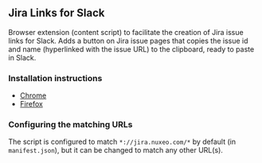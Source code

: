 ## Jira Links for Slack

Browser extension (content script) to facilitate the creation of Jira issue links for Slack.
Adds a button on Jira issue pages that copies the issue id and name (hyperlinked with the issue URL) to the clipboard, ready to paste in Slack.

### Installation instructions

- [Chrome](https://webkul.com/blog/how-to-install-the-unpacked-extension-in-chrome/)
- [Firefox](https://extensionworkshop.com/documentation/develop/temporary-installation-in-firefox/)

### Configuring the matching URLs

The script is configured to match `*://jira.nuxeo.com/*` by default (in `manifest.json`), but it can be changed to match any other URL(s).
